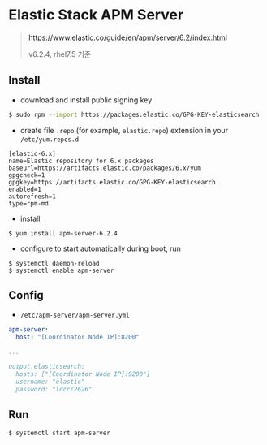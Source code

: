 # Elastic Stack APM Server 

> https://www.elastic.co/guide/en/apm/server/6.2/index.html
>
> v6.2.4, rhel7.5 기준

## Install

* download and install public signing key

```bash
$ sudo rpm --import https://packages.elastic.co/GPG-KEY-elasticsearch
```

* create file `.repo` (for example, `elastic.repo`) extension in your `/etc/yum.repos.d` 

```shell
[elastic-6.x]
name=Elastic repository for 6.x packages
baseurl=https://artifacts.elastic.co/packages/6.x/yum
gpgcheck=1
gpgkey=https://artifacts.elastic.co/GPG-KEY-elasticsearch
enabled=1
autorefresh=1
type=rpm-md
```

* install

```shell
$ yum install apm-server-6.2.4
```

* configure to start automatically during boot, run

```shell
$ systemctl daemon-reload
$ systemctl enable apm-server
```

## Config

* `/etc/apm-server/apm-server.yml`

```yml
apm-server:
  host: "[Coordinator Node IP]:8200"

...

output.elasticsearch:
  hosts: ["[Coordinator Node IP]:9200"]
  username: "elastic"
  password: "ldcc!2626"
```

## Run

```shell
$ systemctl start apm-server
```



